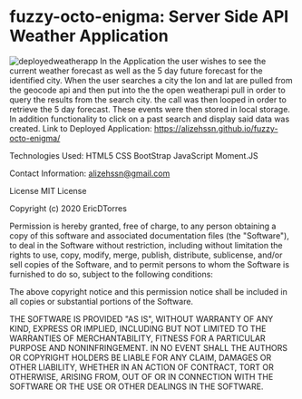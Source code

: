 # fuzzy-octo-enigma: Server Side API Weather Application
![deployedweatherapp](/Users/alizehassan/fuzzy-octo-enigma/weatherappimg.png)
In the Application the user wishes to see the current weather forecast as well as the 5 day future forecast for the identified city. When the user searches a city the lon and lat are pulled from the geocode api and then put into the the open weatherapi pull in order to query the results from the search city. the call was then looped in order to retrieve the 5 day forecast. These events were then stored in local storage. In addition functionality to click on a past search and display said data was created.
Link to Deployed Application: https://alizehssn.github.io/fuzzy-octo-enigma/


Technologies Used:
HTML5
CSS
BootStrap
JavaScript
Moment.JS



Contact Information: alizehssn@gmail.com


License
MIT License

Copyright (c) 2020 EricDTorres

Permission is hereby granted, free of charge, to any person obtaining a copy of this software and associated documentation files (the "Software"), to deal in the Software without restriction, including without limitation the rights to use, copy, modify, merge, publish, distribute, sublicense, and/or sell copies of the Software, and to permit persons to whom the Software is furnished to do so, subject to the following conditions:

The above copyright notice and this permission notice shall be included in all copies or substantial portions of the Software.

THE SOFTWARE IS PROVIDED "AS IS", WITHOUT WARRANTY OF ANY KIND, EXPRESS OR IMPLIED, INCLUDING BUT NOT LIMITED TO THE WARRANTIES OF MERCHANTABILITY, FITNESS FOR A PARTICULAR PURPOSE AND NONINFRINGEMENT. IN NO EVENT SHALL THE AUTHORS OR COPYRIGHT HOLDERS BE LIABLE FOR ANY CLAIM, DAMAGES OR OTHER LIABILITY, WHETHER IN AN ACTION OF CONTRACT, TORT OR OTHERWISE, ARISING FROM, OUT OF OR IN CONNECTION WITH THE SOFTWARE OR THE USE OR OTHER DEALINGS IN THE SOFTWARE.